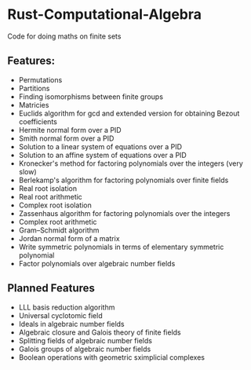 # Rust-Computational-Algebra
Code for doing maths on finite sets

## Features:
 - Permutations
 - Partitions
 - Finding isomorphisms between finite groups
 - Matricies
 - Euclids algorithm for gcd and extended version for obtaining Bezout coefficients
 - Hermite normal form over a PID
 - Smith normal form over a PID
 - Solution to a linear system of equations over a PID
 - Solution to an affine system of equations over a PID
 - Kronecker's method for factoring polynomials over the integers (very slow)
 - Berlekamp's algorithm for factoring polynomials over finite fields
 - Real root isolation
 - Real root arithmetic
 - Complex root isolation
 - Zassenhaus algorithm for factoring polynomials over the integers
 - Complex root arithmetic
 - Gram–Schmidt algorithm
 - Jordan normal form of a matrix
 - Write symmetric polynomials in terms of elementary symmetric polynomial
 - Factor polynomials over algebraic number fields

## Planned Features
 - LLL basis reduction algorithm
 - Universal cyclotomic field
 - Ideals in algebraic number fields
 - Algebraic closure and Galois theory of finite fields
 - Splitting fields of algebraic number fields
 - Galois groups of algebraic number fields
 - Boolean operations with geometric sximplicial complexes
